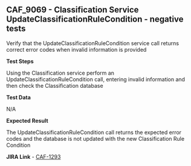 ## CAF_9069 - Classification Service UpdateClassificationRuleCondition - negative tests ##

Verify that the UpdateClassificationRuleCondition service call returns correct error codes when invalid information is provided

**Test Steps**

Using the Classification service perform an UpdateClassificationRuleCondition call, entering invalid information and then check the Classification database

**Test Data**

N/A

**Expected Result**

The UpdateClassificationRuleCondition call returns the expected error codes and the database is not updated with the new Classification Rule Condition

**JIRA Link** - [CAF-1293](https://jira.autonomy.com/browse/CAF-1293)


